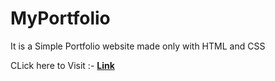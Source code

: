# MyPortfolio

It is a Simple Portfolio website made only with HTML and CSS
        
CLick here to Visit :- **[Link](https://rghvgrv.github.io/MyPortfolio/)**
